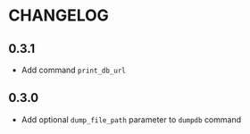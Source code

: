 # CHANGELOG
## 0.3.1
* Add command `print_db_url`

## 0.3.0
* Add optional `dump_file_path` parameter to `dumpdb` command
